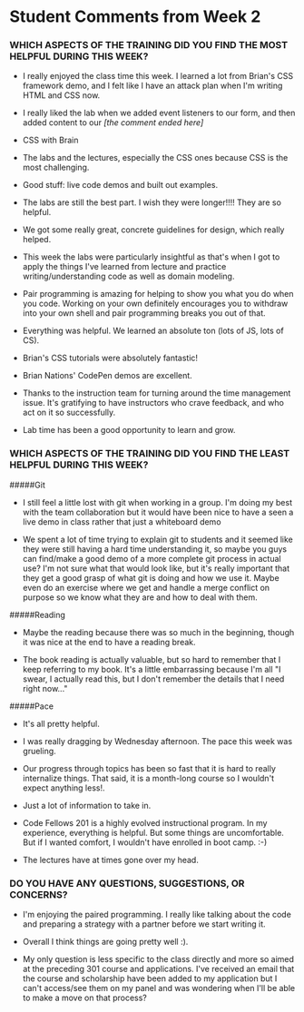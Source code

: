 # Student Comments from Week 2

### WHICH ASPECTS OF THE TRAINING DID YOU FIND THE MOST HELPFUL DURING THIS WEEK?

- I really enjoyed the class time this week. I learned a lot from Brian's CSS framework demo, and I felt like I have an attack plan when I'm writing HTML and CSS now.

- I really liked the lab when we added event listeners to our form, and then added content to our *[the comment ended here]*

- CSS with Brain

- The labs and the lectures, especially the CSS ones because CSS is the most challenging.

- Good stuff: live code demos and built out examples.

- The labs are still the best part. I wish they were longer!!!! They are so helpful.

- We got some really great, concrete guidelines for design, which really helped.

- This week the labs were particularly insightful as that's when I got to apply the things I've learned from lecture and practice writing/understanding code as well as domain modeling.

- Pair programming is amazing for helping to show you what you do when you code. Working on your own definitely encourages you to withdraw into your own shell and pair programming breaks you out of that.

- Everything was helpful. We learned an absolute ton (lots of JS, lots of CS).

- Brian's CSS tutorials were absolutely fantastic!

- Brian Nations' CodePen demos are excellent.

- Thanks to the instruction team for turning around the time management issue. It's gratifying to have instructors who crave feedback, and who act on it so successfully.

- Lab time has been a good opportunity to learn and grow.

### WHICH ASPECTS OF THE TRAINING DID YOU FIND THE LEAST HELPFUL DURING THIS WEEK?

#####Git

- I still feel a little lost with git when working in a group. I'm doing my best with the team collaboration but it would have been nice to have a seen a live demo in class rather that just a whiteboard demo

- We spent a lot of time trying to explain git to students and it seemed like they were still having a hard time understanding it, so maybe you guys can find/make a good demo of a more complete git process in actual use? I'm not sure what that would look like, but it's really important that they get a good grasp of what git is doing and how we use it. Maybe even do an exercise where we get and handle a merge conflict on purpose so we know what they are and how to deal with them.

#####Reading

- Maybe the reading because there was so much in the beginning, though it was nice at the end to have a reading break.

- The book reading is actually valuable, but so hard to remember that I keep referring to my book. It's a little embarrassing because I'm all "I swear, I actually read this, but I don't remember the details that I need right now..."

#####Pace

- It's all pretty helpful.

- I was really dragging by Wednesday afternoon. The pace this week was grueling.

- Our progress through topics has been so fast that it is hard to really internalize things. That said, it is a month-long course so I wouldn't expect anything less!.

- Just a lot of information to take in.

- Code Fellows 201 is a highly evolved instructional program. In my experience, everything is helpful. But some things are uncomfortable. But if I wanted comfort, I wouldn't have enrolled in boot camp. :-)

- The lectures have at times gone over my head.


### DO YOU HAVE ANY QUESTIONS, SUGGESTIONS, OR CONCERNS?

- I'm enjoying the paired programming. I really like talking about the code and preparing a strategy with a partner before we start writing it.

- Overall I think things are going pretty well :).

- My only question is less specific to the class directly and more so aimed at the preceding 301 course and applications. I've received an email that the course and scholarship have been added to my application but I can't access/see them on my panel and was wondering when I'll be able to make a move on that process?
